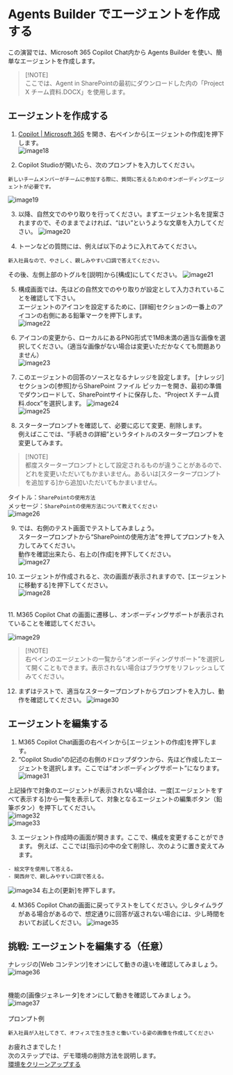 # Agents Builder でエージェントを作成する
この演習では、Microsoft 365 Copilot Chat内から Agents Builder を使い、簡単なエージェントを作成します。

> [!NOTE]<br>
> ここでは、Agent in SharePointの最初にダウンロードした内の「Project X チーム資料.DOCX」を使用します。<br>

## エージェントを作成する
1.	[Copilot | Microsoft 365](https://m365.cloud.microsoft/chat/) を開き、右ペインから[エージェントの作成]を押下します。<br>
![image18](image/02/image18.png)
 
2.	Copilot Studioが開いたら、次のプロンプトを入力してください。<br>
```
新しいチームメンバーがチームに参加する際に、質問に答えるためのオンボーディングエージェントが必要です。
```
![image19](image/02/image19.png)
 
3.	以降、自然文でのやり取りを行ってください。まずエージェント名を提案されますので、そのままでよければ、“はい”というような文章を入力してください。
![image20](image/02/image20.png)
 
4.	トーンなどの質問には、例えば以下のように入れてみてください。<br>
```
新入社員なので、やさしく、親しみやすい口調で答えてください。
```
その後、左側上部のトグルを[説明]から[構成]にしてください。
![image21](image/02/image21.png)
 
5.	構成画面では、先ほどの自然文でのやり取りが設定として入力されていることを確認して下さい。<br>
エージェントのアイコンを設定するために、[詳細]セクションの一番上のアイコンの右側にある鉛筆マークを押下します。<br>
![image22](image/02/image22.png)
 
6.	アイコンの変更から、ローカルにあるPNG形式で1MB未満の適当な画像を選択してください。（適当な画像がない場合は変更いただかなくても問題ありません）<br>
![image23](image/02/image23.png)
 
7.	このエージェントの回答のソースとなるナレッジを設定します。
[ナレッジ]セクションの[参照]からSharePoint ファイル ピッカーを開き、最初の準備でダウンロードして、SharePointサイトに保存した、“Project X チーム資料.docx”を選択します。
![image24](image/02/image24.png)<br>
![image25](image/02/image25.png)
 
 
8.	スタータープロンプトを確認して、必要に応じて変更、削除します。<br>
例えばここでは、“手続きの詳細”というタイトルのスタータープロンプトを変更してみます。<br>
> [!NOTE]<br>
> 都度スタータープロンプトとして設定されるものが違うことがあるので、どれを変更いただいてもかまいません。あるいは[スタータープロンプトを追加する]から追加いただいてもかまいません。

タイトル：```SharePointの使用方法```<br>
メッセージ：```SharePointの使用方法について教えてください```<br>
![image26](image/02/image26.png)
 
9.	では、右側のテスト画面でテストしてみましょう。<br>
スタータープロンプトから“SharePointの使用方法”を押してプロンプトを入力してみてください。<br>
動作を確認出来たら、右上の[作成]を押下してください。<br>
![image27](image/02/image27.png)
 
10.	エージェントが作成されると、次の画面が表示されますので、[エージェントに移動する]を押下してください。<br>
![image28](image/02/image28.png)
<br>
11.	M365 Copilot Chat の画面に遷移し、オンボーディングサポートが表示されていることを確認してください。<br>

![image29](image/02/image29.png)
 
> [!NOTE]<br>
> 右ペインのエージェントの一覧から“オンボーディングサポート”を選択して開くこともできます。表示されない場合はブラウザをリフレッシュしてみてください。<br>

12.	まずはテストで、適当なスタータープロンプトからプロンプトを入力し、動作を確認してください。
![image30](image/02/image30.png)

## エージェントを編集する
1.	M365 Copilot Chat画面の右ペインから[エージェントの作成]を押下します。<br>
2.	“Copilot Studio”の記述の右側のドロップダウンから、先ほど作成したエージェントを選択します。ここでは“オンボーディングサポート”になります。
![image31](image/02/image31.png)
 
上記操作で対象のエージェントが表示されない場合は、一度[エージェントをすべて表示する]から一覧を表示して、対象となるエージェントの編集ボタン（鉛筆ボタン）を押下してください。<br>
![image32](image/02/image32.png)<br>
![image33](image/02/image33.png)
 
3.	エージェント作成時の画面が開きます。ここで、構成を変更することができます。
例えば、ここでは[指示]の中の全て削除し、次のように置き変えてみます。
```
- 絵文字を使用して答える。
- 関西弁で、親しみやすい口調で答える。
```
![image34](image/02/image34.png)
右上の[更新]を押下します。<br>

4.	M365 Copilot Chatの画面に戻ってテストをしてください。少しタイムラグがある場合があるので、想定通りに回答が返されない場合には、少し時間をおいてお試しください。
![image35](image/02/image35.png)


## 挑戦: エージェントを編集する（任意）
ナレッジの[Web コンテンツ]をオンにして動きの違いを確認してみましょう。<br>
![image36](image/02/image36.png)<br>
<br>
<br>
機能の[画像ジェネレータ]をオンにして動きを確認してみましょう。
![image37](image/02/image37.png)<br>
<br>
プロンプト例<br>
```
新入社員が入社してきて、オフィスで生き生きと働いている姿の画像を作成してください
```

お疲れさまでした！<br>
次のステップでは、デモ環境の削除方法を説明します。<br>
[環境をクリーンアップする](3-cleanup.md) 
